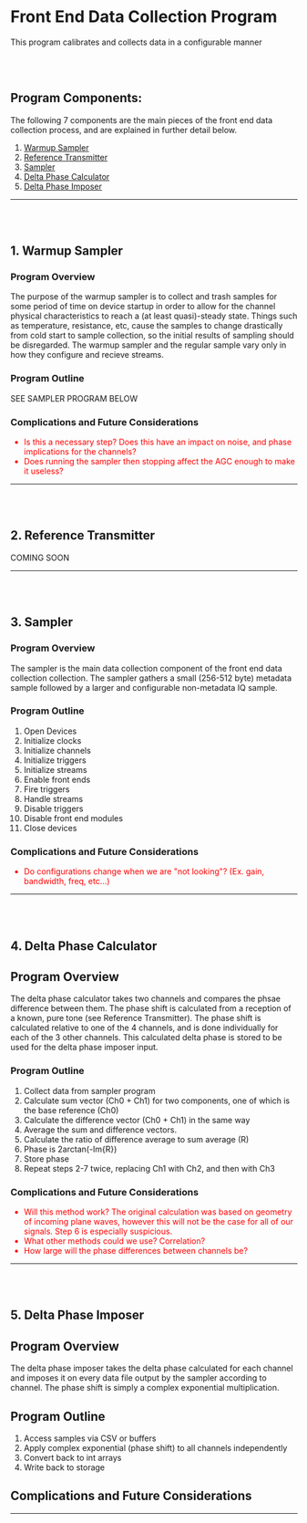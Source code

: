 # Front End Data Collection Program

This program calibrates and collects data in a configurable manner

</br>
</br>

## Program Components:

The following 7 components are the main pieces of the front end data collection
process, and are explained in further detail below.

1. [Warmup Sampler](##1.-warmup-sampler)
2. [Reference Transmitter](##2.-reference-transmitter)
3. [Sampler](##3.-sampler)
4. [Delta Phase Calculator](##4.-delta-phase-calculator)
5. [Delta Phase Imposer](##5.-delta-phase-imposer)

---

</br>
</br>

## 1. Warmup Sampler

### Program Overview

The purpose of the warmup sampler is to collect and trash samples for some period of time
on device startup in order to allow for the channel physical characteristics to reach a
(at least quasi)-steady state. Things such as temperature, resistance, etc, cause the samples to
change drastically from cold start to sample collection, so the initial results of sampling should
be disregarded. The warmup sampler and the regular sample vary only in how they configure and
recieve streams.

### Program Outline

SEE SAMPLER PROGRAM BELOW

### Complications and Future Considerations

<span style="color:red">

- Is this a necessary step? Does this have an impact on noise, and phase implications for the channels?
- Does running the sampler then stopping affect the AGC enough to make it useless?

</span>

---

</br>
</br>

## 2. Reference Transmitter

COMING SOON

---

</br>
</br>

## 3. Sampler

### Program Overview

The sampler is the main data collection component of the front end data collection
collection. The sampler gathers a small (256-512 byte) metadata sample followed by a
larger and configurable non-metadata IQ sample.

### Program Outline

1. Open Devices
2. Initialize clocks
3. Initialize channels
4. Initialize triggers
5. Initialize streams
6. Enable front ends
7. Fire triggers
8. Handle streams
9. Disable triggers
10. Disable front end modules
11. Close devices

### Complications and Future Considerations

<span style="color:red">

- Do configurations change when we are "not looking"? (Ex. gain, bandwidth, freq, etc...)

</span>

---

</br>
</br>

## 4. Delta Phase Calculator

## Program Overview

The delta phase calculator takes two channels and compares the phsae difference between them. The phase shift is calculated from a reception of a known, pure tone (see Reference Transmitter). The phase shift is calculated relative to one of the 4 channels, and is done individually for each of the 3 other channels. This calculated delta phase is stored to be used for the delta phase imposer input.

### Program Outline

1. Collect data from sampler program
2. Calculate sum vector (Ch0 + Ch1) for two components, one of which is the base reference (Ch0)
3. Calculate the difference vector (Ch0 + Ch1) in the same way
4. Average the sum and difference vectors.
5. Calculate the ratio of difference average to sum average (R)
6. Phase is 2arctan(-Im{R})
7. Store phase
8. Repeat steps 2-7 twice, replacing Ch1 with Ch2, and then with Ch3

### Complications and Future Considerations

<span style="color:red">

- Will this method work? The original calculation was based on geometry of incoming plane waves, however this will not be the case for all of our signals. Step 6 is especially suspicious.
- What other methods could we use? Correlation?
- How large will the phase differences between channels be?

</span>

---

</br>
</br>

## 5. Delta Phase Imposer

## Program Overview

The delta phase imposer takes the delta phase calculated for each channel and imposes it on
every data file output by the sampler according to channel. The phase shift is simply
a complex exponential multiplication.

## Program Outline

1. Access samples via CSV or buffers
2. Apply complex exponential (phase shift) to all channels independently
3. Convert back to int arrays
4. Write back to storage

## Complications and Future Considerations

<span style="color:red">

</span>

---

</br>
</br>

